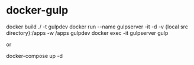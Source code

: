 # docker-gulp

docker build ./ -t gulpdev
docker run --name gulpserver -it -d -v {local src directory}:/apps -w /apps gulpdev
docker exec -it gulpserver gulp

or 

docker-compose up -d


